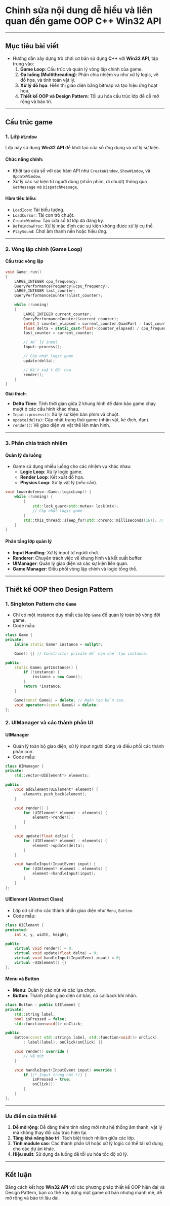 # Chỉnh sửa nội dung dễ hiểu và liên quan đến game OOP C++ Win32 API

---

## **Mục tiêu bài viết**

- Hướng dẫn xây dựng trò chơi cơ bản sử dụng **C++** với **Win32 API**, tập trung vào:
    1. **Game Loop**: Cấu trúc và quản lý vòng lặp chính của game.
    2. **Đa luồng (Multithreading)**: Phân chia nhiệm vụ như xử lý logic, vẽ đồ họa, và tính toán vật lý.
    3. **Xử lý đồ họa**: Hiển thị giao diện bằng bitmap và tạo hiệu ứng hoạt họa.
    4. **Thiết kế OOP và Design Pattern**: Tối ưu hóa cấu trúc lớp để dễ mở rộng và bảo trì.

---

## **Cấu trúc game**

### **1. Lớp `Window`**

Lớp này sử dụng **Win32 API** để khởi tạo cửa sổ ứng dụng và xử lý sự kiện.

#### **Chức năng chính**:

- Khởi tạo cửa sổ với các hàm API như `CreateWindow`, `ShowWindow`, và `UpdateWindow`.
- Xử lý các sự kiện từ người dùng (nhấn phím, di chuột) thông qua `GetMessage` và `DispatchMessage`.

#### **Hàm tiêu biểu**:

- `LoadIcon`: Tải biểu tượng.
- `LoadCursor`: Tải con trỏ chuột.
- `CreateWindow`: Tạo cửa sổ từ lớp đã đăng ký.
- `DefWindowProc`: Xử lý mặc định các sự kiện không được xử lý cụ thể.
- `PlaySound`: Chơi âm thanh nền hoặc hiệu ứng.

---

### **2. Vòng lặp chính (Game Loop)**

#### **Cấu trúc vòng lặp**

```cpp
void Game::run()
{
    LARGE_INTEGER cpu_frequency;
    QueryPerformanceFrequency(&cpu_frequency);
    LARGE_INTEGER last_counter;
    QueryPerformanceCounter(&last_counter);

    while (running)
    {
        LARGE_INTEGER current_counter;
        QueryPerformanceCounter(&current_counter);
        int64_t counter_elapsed = current_counter.QuadPart - last_counter.QuadPart;
        float delta = static_cast<float>(counter_elapsed) / cpu_frequency.QuadPart;
        last_counter = current_counter;

        // Xử lý input
        Input::process();

        // Cập nhật logic game
        update(delta);

        // Kết xuất đồ họa
        render();
    }
}
```

**Giải thích**:

- **Delta Time**: Tính thời gian giữa 2 khung hình để đảm bảo game chạy mượt ở các cấu hình khác nhau.
- `Input::process()`: Xử lý sự kiện bàn phím và chuột.
- `update(delta)`: Cập nhật trạng thái game (nhân vật, kẻ địch, đạn).
- `render()`: Vẽ giao diện và vật thể lên màn hình.

---

### **3. Phân chia trách nhiệm**

#### **Quản lý đa luồng**

- Game sử dụng nhiều luồng cho các nhiệm vụ khác nhau:
    - **Logic Loop**: Xử lý logic game.
    - **Render Loop**: Kết xuất đồ họa.
    - **Physics Loop**: Xử lý vật lý (nếu cần).

```cpp
void towerdefense::Game::logicLoop() {
    while (running) {
        {
            std::lock_guard<std::mutex> lock(mtx);
            // Cập nhật logic game
        }
        std::this_thread::sleep_for(std::chrono::milliseconds(16)); // 60 FPS
    }
}
```

#### **Phân tầng lớp quản lý**

- **Input Handling**: Xử lý input từ người chơi.
- **Renderer**: Chuyên trách việc vẽ khung hình và kết xuất buffer.
- **UIManager**: Quản lý giao diện và các sự kiện liên quan.
- **Game Manager**: Điều phối vòng lặp chính và logic tổng thể.

---

## **Thiết kế OOP theo Design Pattern**

### **1. Singleton Pattern cho `Game`**

- Chỉ có một instance duy nhất của lớp `Game` để quản lý toàn bộ vòng đời game.
- Code mẫu:

```cpp
class Game {
private:
    inline static Game* instance = nullptr;

    Game() {} // Constructor private để hạn chế tạo instance.

public:
    static Game& getInstance() {
        if (!instance) {
            instance = new Game();
        }
        return *instance;
    }

    Game(const Game&) = delete; // Ngăn tạo bản sao.
    void operator=(const Game&) = delete;
};
```

### **2. UIManager và các thành phần UI**

#### **UIManager**

- Quản lý toàn bộ giao diện, xử lý input người dùng và điều phối các thành phần con.
- Code mẫu:

```cpp
class UIManager {
private:
    std::vector<UIElement*> elements;

public:
    void addElement(UIElement* element) {
        elements.push_back(element);
    }

    void render() {
        for (UIElement* element : elements) {
            element->render();
        }
    }

    void update(float delta) {
        for (UIElement* element : elements) {
            element->update(delta);
        }
    }

    void handleInput(InputEvent input) {
        for (UIElement* element : elements) {
            element->handleInput(input);
        }
    }
};
```

#### **UIElement (Abstract Class)**

- Lớp cơ sở cho các thành phần giao diện như `Menu`, `Button`.
- Code mẫu:

```cpp
class UIElement {
protected:
    int x, y, width, height;

public:
    virtual void render() = 0;
    virtual void update(float delta) = 0;
    virtual void handleInput(InputEvent input) = 0;
    virtual ~UIElement() {}
};
```

#### **Menu và Button**

- **Menu**: Quản lý các nút và các lựa chọn.
- **Button**: Thành phần giao diện cơ bản, có callback khi nhấn.

```cpp
class Button : public UIElement {
private:
    std::string label;
    bool isPressed = false;
    std::function<void()> onClick;

public:
    Button(const std::string& label, std::function<void()> onClick)
        : label(label), onClick(onClick) {}

    void render() override {
        // Vẽ nút
    }

    void handleInput(InputEvent input) override {
        if (/* Input trúng nút */) {
            isPressed = true;
            onClick();
        }
    }
};
```

---

### **Ưu điểm của thiết kế**

1. **Dễ mở rộng**: Dễ dàng thêm tính năng mới như hệ thống âm thanh, vật lý mà không thay đổi cấu trúc hiện tại.
2. **Tăng khả năng bảo trì**: Tách biệt trách nhiệm giữa các lớp.
3. **Tính module cao**: Các thành phần UI hoặc xử lý logic có thể tái sử dụng cho các dự án khác.
4. **Hiệu suất**: Sử dụng đa luồng để tối ưu hóa tốc độ xử lý.

---

## **Kết luận**

Bằng cách kết hợp **Win32 API** với các phương pháp thiết kế OOP hiện đại và Design Pattern, bạn có thể xây dựng một game cơ bản nhưng mạnh mẽ, dễ mở rộng và bảo trì lâu dài.